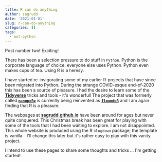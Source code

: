 ```yaml
---
title: R can do anything
author: sagrudd
date: '2021-01-01'
slug: r-can-do-anything
categories: []
tags:
  - not-python
---
```


Post number two! Exciting!

There has been a selection pressure to do stuff in `Python`. Python is the
corporate language of choice; everyone else uses Python. Python even makes
cups of tea. Using R is a heresy.

<!--more-->

I have started re-invigorating some of my earlier R-projects that have since
been migrated into Python. During the strange COVID-esque end-of-2020 this has 
been a source of pleasure. I had the desire to learn some of the 
[**Tidyverse**](https://www.tidyverse.org/) tricks and tools - it's wonderful! 
The project that was formerly called 
[**`nanopoRe`**](https://github.com/sagrudd/nanopoRe) is currently being
reinvented as [**`floundeR`**](https://github.com/sagrudd/floundeR) and I am 
again finding that R is a pleasure.

The webpages at [**sagrudd.github.io**](https://sagrudd.github.io) have been 
around for ages but never quite conquered. This Christmas break has been great 
for playing with some of the tools that I had been waiting to explore. I am not
disappointed. This whole website is produced using the R `blogdown` package;
the template is vanilla - I'll change this later but it's rather easy to play
with this vanity project.

I intend to use these pages to share some thoughts and tricks ... I'm getting
started!